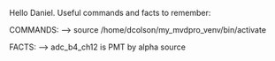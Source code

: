 Hello Daniel. Useful commands and facts to remember:

COMMANDS:
--> source /home/dcolson/my_mvdpro_venv/bin/activate

FACTS:
--> adc_b4_ch12 is PMT by alpha source